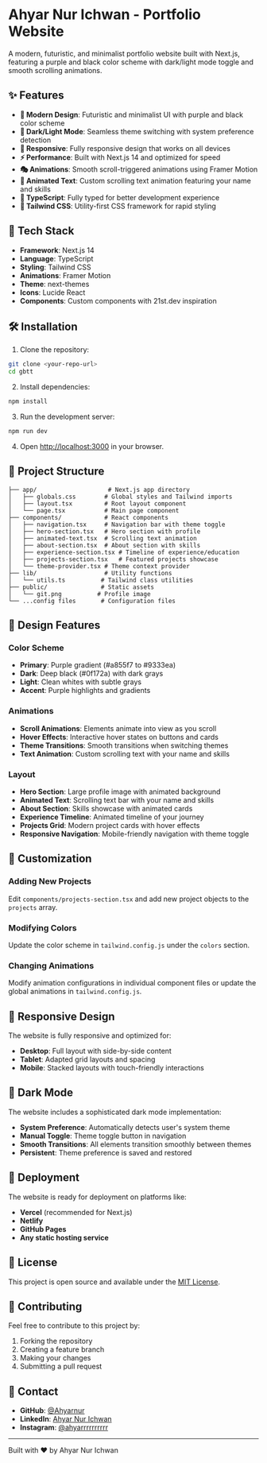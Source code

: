# Ahyar Nur Ichwan - Portfolio Website

A modern, futuristic, and minimalist portfolio website built with Next.js, featuring a purple and black color scheme with dark/light mode toggle and smooth scrolling animations.

## ✨ Features

- **🎨 Modern Design**: Futuristic and minimalist UI with purple and black color scheme
- **🌙 Dark/Light Mode**: Seamless theme switching with system preference detection
- **📱 Responsive**: Fully responsive design that works on all devices
- **⚡ Performance**: Built with Next.js 14 and optimized for speed
- **🎭 Animations**: Smooth scroll-triggered animations using Framer Motion
- **🎯 Animated Text**: Custom scrolling text animation featuring your name and skills
- **🔧 TypeScript**: Fully typed for better development experience
- **🎨 Tailwind CSS**: Utility-first CSS framework for rapid styling

## 🚀 Tech Stack

- **Framework**: Next.js 14
- **Language**: TypeScript
- **Styling**: Tailwind CSS
- **Animations**: Framer Motion
- **Theme**: next-themes
- **Icons**: Lucide React
- **Components**: Custom components with 21st.dev inspiration

## 🛠️ Installation

1. Clone the repository:
```bash
git clone <your-repo-url>
cd gbtt
```

2. Install dependencies:
```bash
npm install
```

3. Run the development server:
```bash
npm run dev
```

4. Open [http://localhost:3000](http://localhost:3000) in your browser.

## 📁 Project Structure

```
├── app/                    # Next.js app directory
│   ├── globals.css        # Global styles and Tailwind imports
│   ├── layout.tsx         # Root layout component
│   └── page.tsx           # Main page component
├── components/            # React components
│   ├── navigation.tsx     # Navigation bar with theme toggle
│   ├── hero-section.tsx   # Hero section with profile
│   ├── animated-text.tsx  # Scrolling text animation
│   ├── about-section.tsx  # About section with skills
│   ├── experience-section.tsx # Timeline of experience/education
│   ├── projects-section.tsx   # Featured projects showcase
│   └── theme-provider.tsx # Theme context provider
├── lib/                   # Utility functions
│   └── utils.ts          # Tailwind class utilities
├── public/               # Static assets
│   └── git.png          # Profile image
└── ...config files       # Configuration files
```

## 🎨 Design Features

### Color Scheme
- **Primary**: Purple gradient (#a855f7 to #9333ea)
- **Dark**: Deep black (#0f172a) with dark grays
- **Light**: Clean whites with subtle grays
- **Accent**: Purple highlights and gradients

### Animations
- **Scroll Animations**: Elements animate into view as you scroll
- **Hover Effects**: Interactive hover states on buttons and cards
- **Theme Transitions**: Smooth transitions when switching themes
- **Text Animation**: Custom scrolling text with your name and skills

### Layout
- **Hero Section**: Large profile image with animated background
- **Animated Text**: Scrolling text bar with your name and skills
- **About Section**: Skills showcase with animated cards
- **Experience Timeline**: Animated timeline of your journey
- **Projects Grid**: Modern project cards with hover effects
- **Responsive Navigation**: Mobile-friendly navigation with theme toggle

## 🔧 Customization

### Adding New Projects
Edit `components/projects-section.tsx` and add new project objects to the `projects` array.

### Modifying Colors
Update the color scheme in `tailwind.config.js` under the `colors` section.

### Changing Animations
Modify animation configurations in individual component files or update the global animations in `tailwind.config.js`.

## 📱 Responsive Design

The website is fully responsive and optimized for:
- **Desktop**: Full layout with side-by-side content
- **Tablet**: Adapted grid layouts and spacing
- **Mobile**: Stacked layouts with touch-friendly interactions

## 🌙 Dark Mode

The website includes a sophisticated dark mode implementation:
- **System Preference**: Automatically detects user's system theme
- **Manual Toggle**: Theme toggle button in navigation
- **Smooth Transitions**: All elements transition smoothly between themes
- **Persistent**: Theme preference is saved and restored

## 🚀 Deployment

The website is ready for deployment on platforms like:
- **Vercel** (recommended for Next.js)
- **Netlify**
- **GitHub Pages**
- **Any static hosting service**

## 📄 License

This project is open source and available under the [MIT License](LICENSE).

## 🤝 Contributing

Feel free to contribute to this project by:
1. Forking the repository
2. Creating a feature branch
3. Making your changes
4. Submitting a pull request

## 📧 Contact

- **GitHub**: [@Ahyarnur](https://github.com/Ahyarnur)
- **LinkedIn**: [Ahyar Nur Ichwan](https://www.linkedin.com/in/hyrichwan/)
- **Instagram**: [@ahyarrrrrrrrrr](https://www.instagram.com/ahyarrrrrrrrrr/)

---

Built with ❤️ by Ahyar Nur Ichwan
